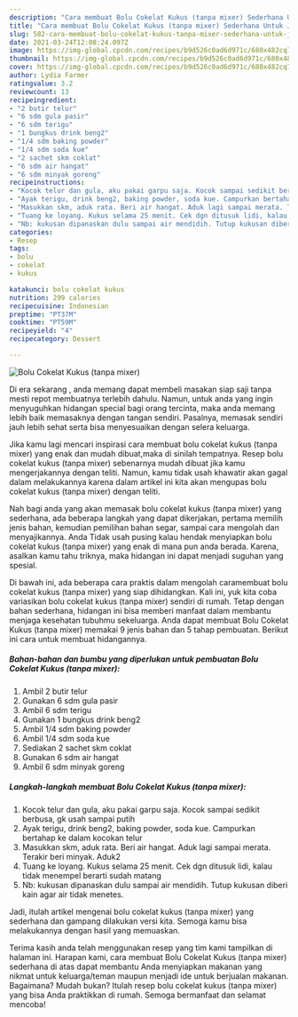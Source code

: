 ```yaml
---
description: "Cara membuat Bolu Cokelat Kukus (tanpa mixer) Sederhana Untuk Jualan"
title: "Cara membuat Bolu Cokelat Kukus (tanpa mixer) Sederhana Untuk Jualan"
slug: 582-cara-membuat-bolu-cokelat-kukus-tanpa-mixer-sederhana-untuk-jualan
date: 2021-03-24T12:08:24.097Z
image: https://img-global.cpcdn.com/recipes/b9d526c0ad6d971c/680x482cq70/bolu-cokelat-kukus-tanpa-mixer-foto-resep-utama.jpg
thumbnail: https://img-global.cpcdn.com/recipes/b9d526c0ad6d971c/680x482cq70/bolu-cokelat-kukus-tanpa-mixer-foto-resep-utama.jpg
cover: https://img-global.cpcdn.com/recipes/b9d526c0ad6d971c/680x482cq70/bolu-cokelat-kukus-tanpa-mixer-foto-resep-utama.jpg
author: Lydia Farmer
ratingvalue: 3.2
reviewcount: 13
recipeingredient:
- "2 butir telur"
- "6 sdm gula pasir"
- "6 sdm terigu"
- "1 bungkus drink beng2"
- "1/4 sdm baking powder"
- "1/4 sdm soda kue"
- "2 sachet skm coklat"
- "6 sdm air hangat"
- "6 sdm minyak goreng"
recipeinstructions:
- "Kocok telur dan gula, aku pakai garpu saja. Kocok sampai sedikit berbusa, gk usah sampai putih"
- "Ayak terigu, drink beng2, baking powder, soda kue. Campurkan bertahap ke dalam kocokan telur"
- "Masukkan skm, aduk rata. Beri air hangat. Aduk lagi sampai merata. Terakir beri minyak. Aduk2"
- "Tuang ke loyang. Kukus selama 25 menit. Cek dgn ditusuk lidi, kalau tidak menempel berarti sudah matang"
- "Nb: kukusan dipanaskan dulu sampai air mendidih. Tutup kukusan diberi kain agar air tidak menetes."
categories:
- Resep
tags:
- bolu
- cokelat
- kukus

katakunci: bolu cokelat kukus 
nutrition: 299 calories
recipecuisine: Indonesian
preptime: "PT37M"
cooktime: "PT59M"
recipeyield: "4"
recipecategory: Dessert

---
```



![Bolu Cokelat Kukus (tanpa mixer)](https://img-global.cpcdn.com/recipes/b9d526c0ad6d971c/680x482cq70/bolu-cokelat-kukus-tanpa-mixer-foto-resep-utama.jpg)

Di era  sekarang , anda memang dapat membeli masakan siap saji tanpa mesti repot membuatnya terlebih dahulu. Namun, untuk anda yang ingin menyuguhkan hidangan special bagi orang tercinta, maka anda memang lebih baik memasaknya dengan tangan sendiri. Pasalnya, memasak sendiri jauh lebih sehat serta bisa menyesuaikan dengan selera keluarga.

Jika kamu lagi mencari inspirasi cara membuat bolu cokelat kukus (tanpa mixer) yang enak dan mudah dibuat,maka di sinilah tempatnya. Resep bolu cokelat kukus (tanpa mixer)  sebenarnya mudah dibuat jika kamu mengerjakannya dengan teliti. Namun, kamu tidak usah khawatir akan gagal dalam melakukannya 
karena dalam artikel ini kita akan mengupas bolu cokelat kukus (tanpa mixer) dengan teliti.  



Nah bagi anda yang akan memasak bolu cokelat kukus (tanpa mixer) yang sederhana, ada beberapa langkah yang dapat dikerjakan, pertama memilih jenis bahan, kemudian pemilihan bahan segar, sampai cara mengolah dan menyajikannya. Anda Tidak usah pusing kalau hendak menyiapkan bolu cokelat kukus (tanpa mixer) yang enak di mana pun anda berada. Karena, asalkan kamu  tahu triknya, maka hidangan ini dapat menjadi suguhan yang spesial.

Di bawah ini, ada beberapa cara praktis  dalam mengolah caramembuat bolu cokelat kukus (tanpa mixer) yang siap dihidangkan. Kali ini, yuk kita coba variasikan bolu cokelat kukus (tanpa mixer) sendiri di rumah. Tetap dengan bahan sederhana, hidangan ini bisa memberi manfaat dalam membantu menjaga kesehatan tubuhmu sekeluarga. Anda dapat membuat Bolu Cokelat Kukus (tanpa mixer) memakai 9 jenis bahan dan 5 tahap pembuatan. Berikut ini cara untuk membuat hidangannya.

<!--inarticleads1-->

##### Bahan-bahan dan bumbu yang diperlukan untuk pembuatan Bolu Cokelat Kukus (tanpa mixer):

1. Ambil 2 butir telur
1. Gunakan 6 sdm gula pasir
1. Ambil 6 sdm terigu
1. Gunakan 1 bungkus drink beng2
1. Ambil 1/4 sdm baking powder
1. Ambil 1/4 sdm soda kue
1. Sediakan 2 sachet skm coklat
1. Gunakan 6 sdm air hangat
1. Ambil 6 sdm minyak goreng




<!--inarticleads2-->

##### Langkah-langkah membuat Bolu Cokelat Kukus (tanpa mixer):

1. Kocok telur dan gula, aku pakai garpu saja. Kocok sampai sedikit berbusa, gk usah sampai putih
1. Ayak terigu, drink beng2, baking powder, soda kue. Campurkan bertahap ke dalam kocokan telur
1. Masukkan skm, aduk rata. Beri air hangat. Aduk lagi sampai merata. Terakir beri minyak. Aduk2
1. Tuang ke loyang. Kukus selama 25 menit. Cek dgn ditusuk lidi, kalau tidak menempel berarti sudah matang
1. Nb: kukusan dipanaskan dulu sampai air mendidih. Tutup kukusan diberi kain agar air tidak menetes.




Jadi, itulah artikel mengenai  bolu cokelat kukus (tanpa mixer)  yang sederhana dan gampang dilakukan versi kita. Semoga kamu bisa melakukannya dengan hasil yang memuaskan. 

Terima kasih anda telah menggunakan resep yang tim kami tampilkan di halaman ini. Harapan kami, cara membuat  Bolu Cokelat Kukus (tanpa mixer) sederhana di atas dapat membantu Anda menyiapkan makanan yang nikmat untuk keluarga/teman maupun menjadi ide untuk berjualan makanan. Bagaimana? Mudah bukan? Itulah resep bolu cokelat kukus (tanpa mixer) yang bisa Anda praktikkan di rumah. Semoga bermanfaat dan selamat mencoba!

